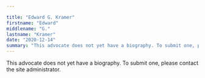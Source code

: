 ```yaml
---

title: "Edward G. Kramer"
firstname: "Edward"
middlename: "G."
lastname: "Kramer"
date: "2020-12-14"
summary: "This advocate does not yet have a biography. To submit one, please contact the site administrator."
---
```

This advocate does not yet have a biography. To submit one, please contact the site administrator.

